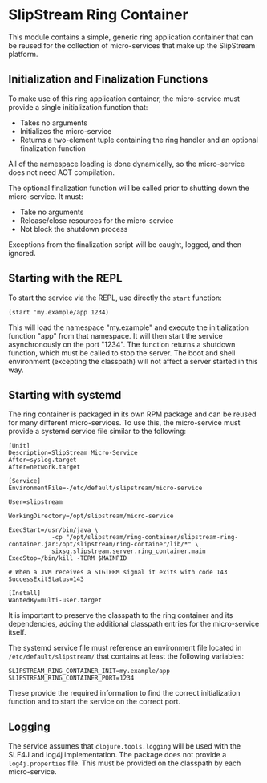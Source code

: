 
SlipStream Ring Container
=========================

This module contains a simple, generic ring application container that
can be reused for the collection of micro-services that make up the
SlipStream platform.

Initialization and Finalization Functions
-----------------------------------------

To make use of this ring application container, the micro-service
must provide a single initialization function that:

 * Takes no arguments
 * Initializes the micro-service
 * Returns a two-element tuple containing the ring handler and an
   optional finalization function

All of the namespace loading is done dynamically, so the micro-service
does not need AOT compilation.

The optional finalization function will be called prior to shutting
down the micro-service.  It must:

 * Take no arguments
 * Release/close resources for the micro-service
 * Not block the shutdown process

Exceptions from the finalization script will be caught, logged, and
then ignored.  

Starting with the REPL
----------------------

To start the service via the REPL, use directly the `start` function:

```
(start 'my.example/app 1234)
```

This will load the namespace "my.example" and execute the
initialization function "app" from that namespace.  It will then start
the service asynchronously on the port "1234".  The function returns a
shutdown function, which must be called to stop the server. The boot
and shell environment (excepting the classpath) will not affect a
server started in this way.

Starting with systemd
---------------------

The ring container is packaged in its own RPM package and can be
reused for many different micro-services.  To use this, the
micro-service must provide a systemd service file similar to the
following:

```
[Unit]
Description=SlipStream Micro-Service
After=syslog.target
After=network.target

[Service]
EnvironmentFile=-/etc/default/slipstream/micro-service

User=slipstream

WorkingDirectory=/opt/slipstream/micro-service

ExecStart=/usr/bin/java \
            -cp "/opt/slipstream/ring-container/slipstream-ring-container.jar:/opt/slipstream/ring-container/lib/*" \
            sixsq.slipstream.server.ring_container.main
ExecStop=/bin/kill -TERM $MAINPID

# When a JVM receives a SIGTERM signal it exits with code 143
SuccessExitStatus=143

[Install]
WantedBy=multi-user.target
```

It is important to preserve the classpath to the ring container and
its dependencies, adding the additional classpath entries for the
micro-service itself.

The systemd service file must reference an environment file located in
`/etc/default/slipstream/` that contains at least the following
variables:

```
SLIPSTREAM_RING_CONTAINER_INIT=my.example/app
SLIPSTREAM_RING_CONTAINER_PORT=1234
```

These provide the required information to find the correct
initialization function and to start the service on the correct port.

Logging
-------

The service assumes that `clojure.tools.logging` will be used with the
SLF4J and log4j implementation.  The package does not provide a
`log4j.properties` file.  This must be provided on the classpath by
each micro-service.
